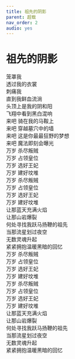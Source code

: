 ```yaml
---
title: 祖先的阴影
parent: 超载
nav_order: 2
audio: yes
---
```


# 祖先的阴影

笼罩我  
透过我的衣裳  
刺痛我  
直到我鲜血流淌  
头顶上是我的阴和阳  
飞翔中看到黑白混响  
来吧 骑在我的马鞍上  
来吧 穿越墓穴中的墙  
来吧 这是你最最狂野的梦想  
来吧 魔法即刻会曝光  
万岁 杀尽叛贼  
万岁 占领皇位  
万岁 选好王妃  
万岁 建好坟堆  
万岁 杀尽叛贼  
万岁 占领皇位  
万岁 选好王妃  
万岁 建好坟堆  
让那蓝天充满火焰  
让那山岩爆裂  
何处寻找我跃马扬鞭的祖先  
当那流星划过夜空  
无数灵魂升起  
紧紧拥抱温暖黑暗的回忆  
万岁 杀尽叛贼  
万岁 占领皇位  
万岁 选好王妃  
万岁 建好坟堆  
万岁 杀尽叛贼  
万岁 占领皇位  
万岁 选好王妃  
万岁 建好坟堆  
让那蓝天充满火焰  
让那山岩爆裂  
何处寻找我跃马扬鞭的祖先  
当那流星划过夜空  
无数灵魂升起  
紧紧拥抱温暖黑暗的回忆